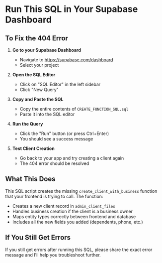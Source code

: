 # Run This SQL in Your Supabase Dashboard

## To Fix the 404 Error

1. **Go to your Supabase Dashboard**
   - Navigate to https://supabase.com/dashboard
   - Select your project

2. **Open the SQL Editor**
   - Click on "SQL Editor" in the left sidebar
   - Click "New Query"

3. **Copy and Paste the SQL**
   - Copy the entire contents of `CREATE_FUNCTION_SQL.sql`
   - Paste it into the SQL editor

4. **Run the Query**
   - Click the "Run" button (or press Ctrl+Enter)
   - You should see a success message

5. **Test Client Creation**
   - Go back to your app and try creating a client again
   - The 404 error should be resolved

## What This Does

This SQL script creates the missing `create_client_with_business` function that your frontend is trying to call. The function:

- Creates a new client record in `admin_client_files`
- Handles business creation if the client is a business owner
- Maps entity types correctly between frontend and database
- Includes all the new fields you added (dependents, phone, etc.)

## If You Still Get Errors

If you still get errors after running this SQL, please share the exact error message and I'll help you troubleshoot further. 